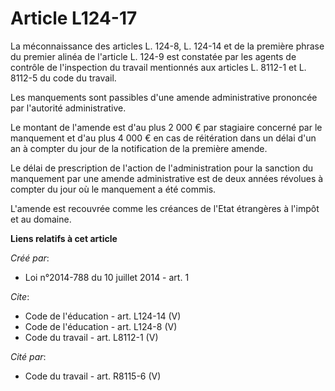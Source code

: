 # Article L124-17

La méconnaissance des articles L. 124-8, L. 124-14 et de la première phrase du premier alinéa de l'article L. 124-9 est
constatée par les agents de contrôle de l'inspection du travail mentionnés aux articles L. 8112-1 et L. 8112-5 du code du
travail. 

Les manquements sont passibles d'une amende administrative prononcée par l'autorité administrative. 

Le montant de l'amende est d'au plus 2 000 € par stagiaire concerné par le manquement et d'au plus 4 000 € en cas de
réitération dans un délai d'un an à compter du jour de la notification de la première amende. 

Le délai de prescription de l'action de l'administration pour la sanction du manquement par une amende administrative est de
deux années révolues à compter du jour où le manquement a été commis. 

L'amende est recouvrée comme les créances de l'Etat étrangères à l'impôt et au domaine.

**Liens relatifs à cet article**

_Créé par_:

  - Loi n°2014-788 du 10 juillet 2014 - art. 1

_Cite_:

  - Code de l'éducation - art. L124-14 (V)
  - Code de l'éducation - art. L124-8 (V)
  - Code du travail - art. L8112-1 (V)

_Cité par_:

  - Code du travail - art. R8115-6 (V)
